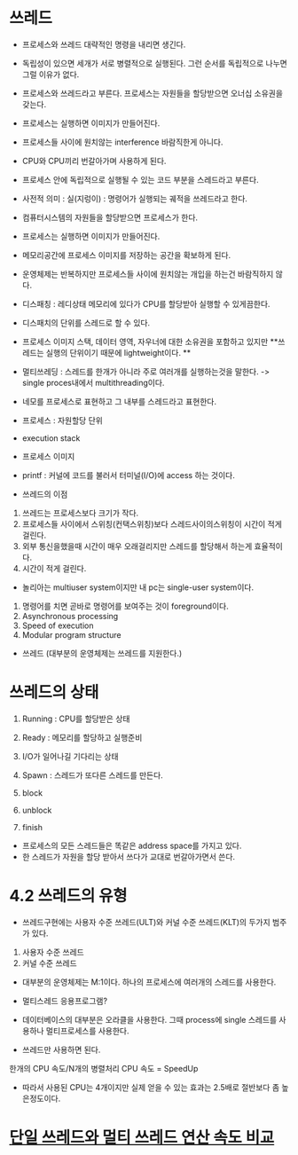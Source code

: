 #  쓰레드

* 프로세스와 쓰레드 대략적인 명령을 내리면 생긴다. 
* 독립성이 있으면 세개가 서로 병렬적으로 실행된다. 그런 순서를 독립적으로 나누면 그럴 이유가 없다. 
* 프로세스와 쓰레드라고 부른다. 프로세스는 자원들을 할당받으면 오너십 소유권을 갖는다. 
* 프로세스는 실행하면 이미지가 만들어진다. 
* 프로세스들 사이에 원치않는 interference 바람직한게 아니다.
* CPU와 CPU끼리 번갈아가며 사용하게 된다. 


* 프로세스 안에 독립적으로 실행될 수 있는 코드 부분을 스레드라고 부른다.
* 사전적 의미 : 실(지렁이) : 명령어가 실행되는 궤적을 쓰레드라고 한다. 
* 컴퓨터시스템의 자원들을 할당받으면 프로세스가 한다. 
* 프로세스는 실행하면 이미지가 만들어진다.
* 메모리공간에 프로세스 이미지를 저장하는 공간을 확보하게 된다. 
* 운영체제는 반복하지만 프로세스들 사이에 원치않는 개입을 하는건 바람직하지 않다.  

* 디스패칭 : 레디상태 메모리에 있다가 CPU를 할당받아 실행할 수 있게끔한다. 
* 디스패치의 단위를 스레드로 할 수 있다. 

* 프로세스 이미지 스택, 데이터 영역, 자우너에 대한 소유권을 포함하고 있지만 **쓰레드는 실행의 단위이기 때문에 lightweight이다. **

* 멀티쓰레딩 : 스레드를 한개가 아니라 주로 여러개를 실행하는것을 말한다. 
-> single proces내에서 multithreading이다. 

* 네모를 프로세스로 표현하고 그 내부를 스레드라고 표현한다.

* 프로세스 : 자원할당 단위
* execution stack
* 프로세스 이미지

* printf : 커널에 코드를 불러서 터미널(I/O)에 access 하는 것이다. 

* 쓰레드의 이점
1. 쓰레드는 프로세스보다 크기가 작다.
2. 프로세스들 사이에서 스위칭(컨택스위칭)보다 스레드사이의스위칭이 시간이 적게 걸린다.
3. 외부 통신을했을때 시간이 매우 오래걸리지만 스레드를 할당해서 하는게 효율적이다.
4. 시간이 적게 걸린다. 

* 놀리아는 multiuser system이지만 내 pc는 single-user system이다. 
1. 명령어를 치면 곧바로 명령어를 보여주는 것이 foreground이다. 
2. Asynchronous processing 
3. Speed of execution
4. Modular program structure

* 쓰레드 (대부분의 운영체제는 쓰레드를 지원한다.)

# 쓰레드의 상태
1. Running : CPU를 할당받은 상태
2. Ready : 메모리를 할당하고 실행준비
3. I/O가 일어나길 기다리는 상태

1. Spawn : 스레드가 또다른 스레드를 만든다.
2. block 
3. unblock
4. finish

* 프로세스의 모든 스레드들은 똑같은 address space를 가지고 있다. 
* 한 스레드가 자원을 할당 받아서 쓰다가 교대로 번갈아가면서 쓴다. 

# 4.2 쓰레드의 유형
* 쓰레드구현에는 사용자 수준 쓰레드(ULT)와 커널 수준 쓰레드(KLT)의 두가지 범주가 있다. 

1. 사용자 수준 쓰레드
2. 커널 수준 쓰레드

* 대부분의 운영체제는 M:1이다. 하나의 프로세스에 여러개의 스레드를 사용한다. 


* 멀티스레드 응용프로그램?
* 데이터베이스의 대부분은 오라클을 사용한다. 그때 process에 single 스레드를 사용하나 멀티프로세스를 사용한다. 

* 쓰레드만 사용하면 된다. 

한개의 CPU 속도/N개의 병렬처리 CPU 속도 = SpeedUp
- 따라서 사용된 CPU는 4개이지만 실제 얻을 수 있는 효과는 2.5배로 절반보다 좀 높은정도이다.


# [단일 쓰레드와 멀티 쓰레드 연산 속도 비교](https://www.youtube.com/watch?v=Ma0Qm18ZfsY)
